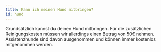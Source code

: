 ```yaml
---
title: Kann ich meinen Hund mitbringen?
id: hund
---
```


Grundsätzlich kannst du deinen Hund mitbringen. Für die zusätzlichen Reinigungskosten müssen wir allerdings einen Betrag von 50€ nehmen. Assistenzhunde sind davon ausgenommen und können immer kostenlos mitgenommen werden.
